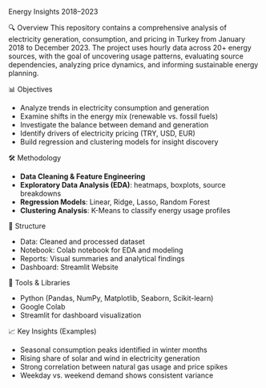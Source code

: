 Energy Insights 2018–2023

🔍 Overview
This repository contains a comprehensive analysis of electricity generation, consumption, and pricing in Turkey from January 2018 to December 2023. The project uses hourly data across 20+ energy sources, with the goal of uncovering usage patterns, evaluating source dependencies, analyzing price dynamics, and informing sustainable energy planning.

📊 Objectives
- Analyze trends in electricity consumption and generation
- Examine shifts in the energy mix (renewable vs. fossil fuels)
- Investigate the balance between demand and generation
- Identify drivers of electricity pricing (TRY, USD, EUR)
- Build regression and clustering models for insight discovery

🛠️ Methodology
- **Data Cleaning & Feature Engineering**
- **Exploratory Data Analysis (EDA)**: heatmaps, boxplots, source breakdowns
- **Regression Models**: Linear, Ridge, Lasso, Random Forest
- **Clustering Analysis**: K-Means to classify energy usage profiles

📁 Structure
- Data: Cleaned and processed dataset
- Notebook: Colab notebook for EDA and modeling
- Reports: Visual summaries and analytical findings
- Dashboard: Streamlit Website 

📌 Tools & Libraries
- Python (Pandas, NumPy, Matplotlib, Seaborn, Scikit-learn)
- Google Colab
- Streamlit for dashboard visualization

📈 Key Insights (Examples)
- Seasonal consumption peaks identified in winter months
- Rising share of solar and wind in electricity generation
- Strong correlation between natural gas usage and price spikes
- Weekday vs. weekend demand shows consistent variance
